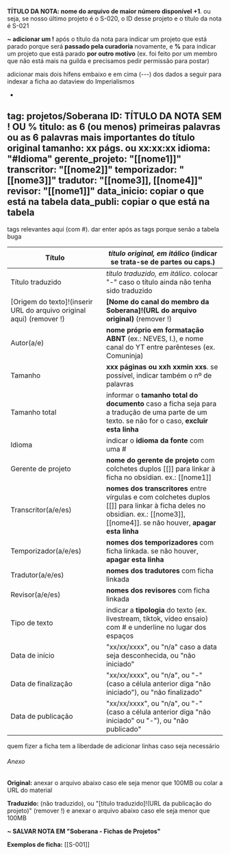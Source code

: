 **TÍTULO DA NOTA: nome do arquivo de maior número disponível +1**. ou seja, se nosso último projeto é o S-020, o ID desse projeto e o título da nota é S-021

**~ adicionar um !** após o título da nota para indicar um projeto que está parado porque será **passado pela curadoria** novamente, e **%** para indicar um projeto que está parado **por outro motivo** (ex. foi feito por um membro que não está mais na guilda e precisamos pedir permissão para postar)

adicionar mais dois hífens embaixo e em cima (---) dos dados a seguir para indexar a ficha ao dataview do Imperialismos

-
tag: projetos/Soberana
ID: TÍTULO DA NOTA SEM ! OU %
titulo: as 6 (ou menos) primeiras palavras ou as 6 palavras mais importantes do título original
tamanho: xx págs. ou xx:xx:xx
idioma: "#Idioma"
gerente_projeto: "[[nome1]]"
transcritor: "[[nome2]]"
temporizador: "[[nome3]]"
tradutor: "[[nome3]], [[nome4]]"
revisor:  "[[nome1]]"
data_inicio: copiar o que está na tabela
data_publi: copiar o que está na tabela
-

tags relevantes aqui (com #). dar enter após as tags porque senão a tabela buga

| Título                                                               | _título original, em itálico_ (indicar se trata-se de partes ou caps.)                                                                                                        |
| -------------------------------------------------------------------- | ----------------------------------------------------------------------------------------------------------------------------------------------------------------------------- |
| Título traduzido                                                     | _título traduzido, em itálico_. colocar "-" caso o título ainda não tenha sido traduzido                                                                                      |
| [Origem do texto]!(inserir URL do arquivo original aqui) (remover !) | **[Nome do canal do membro da Soberana]!(URL do arquivo original)** (remover !)                                                                                               |
| Autor(a/e)                                                           | **nome próprio em formatação ABNT** (ex.: NEVES, I.), e nome canal do YT entre parênteses (ex. Comuninja)                                                                     |
| Tamanho                                                              | **xxx páginas ou xxh xxmin xxs**. se possível, indicar também o nº de palavras                                                                                                |
| Tamanho total                                                        | informar o **tamanho total do documento** caso a ficha seja para a tradução de uma parte de um texto. se não for o caso, **excluir esta linha**                               |
| Idioma                                                               | indicar o **idioma da fonte** com uma #                                                                                                                                       |
| Gerente de projeto                                                   | **nome do gerente de projeto** com colchetes duplos [[]] para linkar à ficha no obsidian. ex.: [[nome1]]                                                                      |
| Transcritor(a/e/es)                                                  | **nomes dos transcritores** entre vírgulas e com colchetes duplos [[]] para linkar à ficha deles no obsidian. ex.: [[nome3]], [[nome4]]. se não houver, **apagar esta linha** |
| Temporizador(a/e/es)                                                 | **nomes dos temporizadores** com ficha linkada. se não houver, **apagar esta linha**                                                                                          |
| Tradutor(a/e/es)                                                     | **nomes dos tradutores** com ficha linkada                                                                                                                                    |
| Revisor(a/e/es)                                                      | **nomes dos revisores** com ficha linkada                                                                                                                                     |
| Tipo de texto                                                        | indicar a **tipologia** do texto (ex. livestream, tiktok, vídeo ensaio) com # e underline no lugar dos espaços                                                                |
| Data de início                                                       | "xx/xx/xxxx", ou "n/a" caso a data seja desconhecida, ou "não iniciado"                                                                                                       |
| Data de finalização                                                  | "xx/xx/xxxx", ou "n/a", ou "-" (caso a célula anterior diga "não iniciado"), ou "não finalizado"                                                                              |
| Data de publicação                                                   | "xx/xx/xxxx", ou "n/a", ou "-" (caso a célula anterior diga "não iniciado" ou "-"), ou "não publicado"                                                                        |

quem fizer a ficha tem a liberdade de adicionar linhas caso seja necessário

###### Anexo
**Original:** anexar o arquivo abaixo caso ele seja menor que 100MB ou colar a URL do material

**Traduzido:** (não traduzido), ou "[título traduzido]!(URL da publicação do projeto)" (remover !) e anexar o arquivo abaixo caso ele seja menor que 100MB

**~ SALVAR NOTA EM "Soberana - Fichas de Projetos"**

**Exemplos de ficha:** [[S-001]]